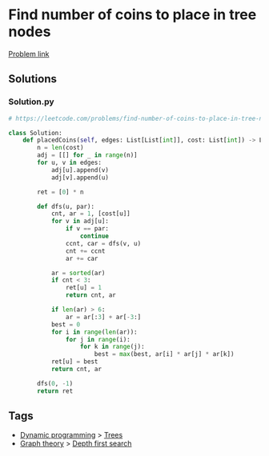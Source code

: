 # Find number of coins to place in tree nodes

[Problem link](https://leetcode.com/problems/find-number-of-coins-to-place-in-tree-nodes/)

## Solutions


### Solution.py
```py
# https://leetcode.com/problems/find-number-of-coins-to-place-in-tree-nodes/

class Solution:
    def placedCoins(self, edges: List[List[int]], cost: List[int]) -> List[int]:
        n = len(cost)
        adj = [[] for _ in range(n)]
        for u, v in edges:
            adj[u].append(v)
            adj[v].append(u)

        ret = [0] * n

        def dfs(u, par):
            cnt, ar = 1, [cost[u]]
            for v in adj[u]:
                if v == par:
                    continue
                ccnt, car = dfs(v, u)
                cnt += ccnt
                ar += car

            ar = sorted(ar)
            if cnt < 3:
                ret[u] = 1
                return cnt, ar

            if len(ar) > 6:
                ar = ar[:3] + ar[-3:]
            best = 0
            for i in range(len(ar)):
                for j in range(i):
                    for k in range(j):
                        best = max(best, ar[i] * ar[j] * ar[k])
            ret[u] = best
            return cnt, ar

        dfs(0, -1)
        return ret
```
## Tags

* [Dynamic programming](/README.md#Dynamic_programming) > [Trees](/README.md#Dynamic_programming-Trees)
* [Graph theory](/README.md#Graph_theory) > [Depth first search](/README.md#Graph_theory-Depth_first_search)
